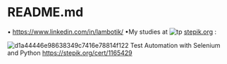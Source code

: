 # README.md
• https://www.linkedin.com/in/lambotik/
•My studies at ![tp](https://user-images.githubusercontent.com/91555504/193937400-ab10f1b8-3176-46d9-9210-47208261347a.png)
 [stepik.org](https://stepik.org/catalog)  :
 
![d1a44446e98638349c7416e78814f122](https://user-images.githubusercontent.com/91555504/193937614-24387edf-d96e-4606-b34b-c81e0cd0c07b.png)
Test Automation with Selenium and Python
https://stepik.org/cert/1165429     


